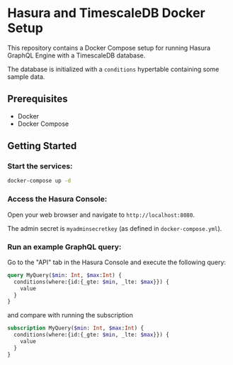 # Hasura and TimescaleDB Docker Setup

This repository contains a Docker Compose setup for running Hasura GraphQL Engine with a TimescaleDB database.

The database is initialized with a `conditions` hypertable containing some sample data.

## Prerequisites

- Docker
- Docker Compose

## Getting Started

### **Start the services:**

   ```bash
   docker-compose up -d
   ```

### **Access the Hasura Console:**

   Open your web browser and navigate to `http://localhost:8080`.

   The admin secret is `myadminsecretkey` (as defined in `docker-compose.yml`).

### **Run an example GraphQL query:**

Go to the "API" tab in the Hasura Console and execute the following query:

```graphql
query MyQuery($min: Int, $max:Int) {
  conditions(where:{id:{_gte: $min, _lte: $max}}) {
    value
  }
}

```

and compare with running the subscription

```graphql
subscription MyQuery($min: Int, $max:Int) {
  conditions(where:{id:{_gte: $min, _lte: $max}}) {
    value
  }
}
```
